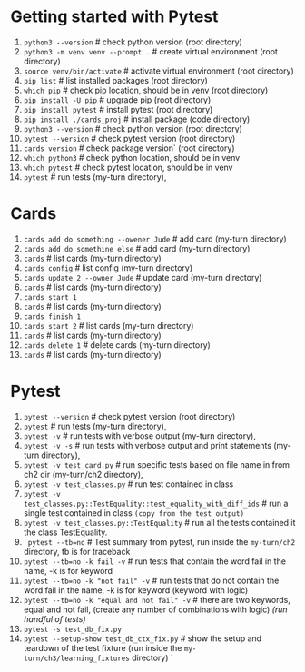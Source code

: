 # Getting started with Pytest

1. `python3 --version` # check python version (root directory)
2. `python3 -m venv venv --prompt .` # create virtual environment (root directory)
3. `source venv/bin/activate` # activate virtual environment (root directory)
4. `pip list` # list installed packages (root directory)
5. `which pip` # check pip location, should be in venv (root directory)
6. `pip install -U pip` # upgrade pip (root directory)
7. `pip install pytest` # install pytest (root directory)
8. `pip install ./cards_proj` # install package (code directory)
9. `python3 --version` # check python version (root directory)
10. `pytest --version` # check pytest version (root directory)
11. `cards version` # check package version` (root directory)
12. `which python3` # check python location, should be in venv
13. `which pytest` # check pytest location, should be in venv
14. `pytest` # run tests  (my-turn directory),  


# Cards 
1. `cards add do something --owener Jude` # add card (my-turn directory)
2. `cards add do somethine else` # add card (my-turn directory)
3. `cards` # list cards (my-turn directory)
4. `cards config` # list config (my-turn directory)
5. `cards update 2 --owner Jude` # update card (my-turn directory)
6. `cards` # list cards (my-turn directory)
7. `cards start 1`
8. `cards` # list cards (my-turn directory)
9. `cards finish 1`
10. `cards start 2` # list cards (my-turn directory)
11. `cards` # list cards (my-turn directory)
12. `cards delete 1` # delete cards (my-turn directory)
13. `cards` # list cards (my-turn directory)


# Pytest
1. `pytest --version` # check pytest version (root directory)
2. `pytest` # run tests  (my-turn directory),
3. `pytest -v` # run tests with verbose output (my-turn directory),
4. `pytest -v -s` # run tests with verbose output and print statements (my-turn directory),
5. `pytest -v test_card.py` # run specific tests based on file name in from ch2 dir (my-turn/ch2 directory),
6. `pytest -v test_classes.py` # run test contained in class
7. `pytest -v test_classes.py::TestEquality::test_equality_with_diff_ids` # run a single test contained in class `(copy from the test output)`
8. `pytest -v test_classes.py::TestEquality` # run all the tests contained it the class TestEquality.
9. ` pytest --tb=no` # Test summary from pytest, run inside the `my-turn/ch2` directory, tb is for traceback
10. `pytest --tb=no -k fail -v` # run tests that contain the word fail in the name, -k is for keyword      
11. `pytest --tb=no -k "not fail" -v` # run tests that do not contain the word fail in the name, -k is for keyword (keyword with logic)
12. `pytest --tb=no -k "equal and not fail" -v` # there are two keywords, equal and not fail, (create any number of combinations with logic) _(run handful of tests)_
13. `pytest -s test_db_fix.py`
14. `pytest --setup-show test_db_ctx_fix.py` # show the setup and teardown of the test fixture (run inside the `my-turn/ch3/learning_fixtures` directory)
`
